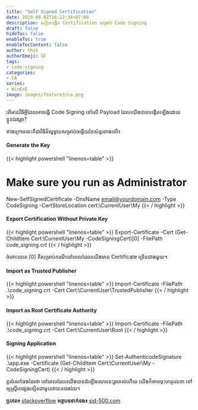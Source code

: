 ```yaml
---
title: "Self Signed Certification"
date: 2020-06-02T16:22:34+07:00
description: របៀបបង្កើត Certification សម្រាប់ Code Signing
draft: false
hideToc: false
enableToc: true
enableTocContent: false
author: thik
authorEmoji: 🐱
tags:
- code-signing
categories:
- CA
series:
- WinExE
image: images/feature3/ca.png
---
```


តើមានវិធីអ្វីដែលអាចធ្វើ Code Signing ទៅលើ Payload ដែលយើងបានបង្កើតឡើងដោយខ្លួនឯងរួច?

ខាងក្រោមនេះគឺជាវិធីដ៏ល្អមួយសម្រាប់ចម្លើយនៃសំនួរខាងលើ៖

#### Generate the Key

{{< highlight powershell "linenos=table" >}}
# Make sure you run as Administrator
New-SelfSignedCertificate -DnsName email@yourdomain.com -Type CodeSigning -CertStoreLocation cert:\CurrentUser\My
{{< / highlight >}}

#### Export Certification Without Private Key

{{< highlight powershell "linenos=table" >}}
Export-Certificate -Cert (Get-ChildItem Cert:\CurrentUser\My -CodeSigningCert)[0] -FilePath code_signing.crt
{{< / highlight >}}

ចំពោះលេខ [0] គឺសម្រាប់ករណីនៅពេលដែលយើងមាន Certificate ច្រើនជាងមួយ។ 

#### Import as Trusted Publisher 

{{< highlight powershell "linenos=table" >}}
Import-Certificate -FilePath .\code_signing.crt -Cert Cert:\CurrentUser\TrustedPublisher
{{< / highlight >}}

#### Import as Root Certificate Authority

{{< highlight powershell "linenos=table" >}}
Import-Certificate -FilePath .\code_signing.crt -Cert Cert:\CurrentUser\Root
{{< / highlight >}}

#### Signing Application

{{< highlight powershell "linenos=table" >}}
Set-AuthenticodeSignature .\app.exe -Certificate (Get-ChildItem Cert:\CurrentUser\My -CodeSigningCert)
{{< / highlight >}}


គួរចំណាំផងដែរថា នៅពេលដែលយើងបានដំឡើងសោរនេះរួចរាល់ហើយ យើងក៏អាចចុះហត្ថលេខា ទៅឲ្យស្គ្រីបផ្សេងទៀតជាមួយវាបានផងដែរ។

<b>ប្រភព៖</b> [stackoverflow](https://stackoverflow.com/questions/84847/how-do-i-create-a-self-signed-certificate-for-code-signing-on-windows)
<b>អត្ថបទទាក់ទង៖</b> [sid-500.com](https://sid-500.com/2017/10/26/how-to-digitally-sign-powershell-scripts/)
